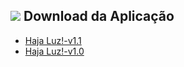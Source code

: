 <div>
  <h2><img src="https://github.com/RonildoSouza/Android/blob/master/HajaLuz/icone/mdpi/haja_luz.png" /> Download da Aplicação</h2>
  
  <ul>
    <li><a href="https://github.com/RonildoSouza/Android/raw/master/HajaLuz/Releases/Release1.1/Haja%20Luz!.apk">Haja Luz!-v1.1</a></li>
    <li><a href="https://github.com/RonildoSouza/Android/raw/master/HajaLuz/Releases/Release1.0/Haja%20Luz!.apk">Haja Luz!-v1.0</a></li>
  </ul>

</div>

